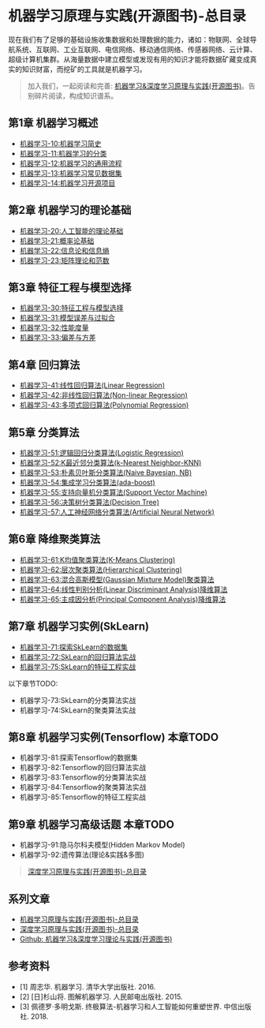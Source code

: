 # 机器学习原理与实践(开源图书)-总目录

现在我们有了足够的基础设施收集数据和处理数据的能力，诸如：物联网、全球导航系统、互联网、工业互联网、电信网络、移动通信网络、传感器网络、云计算、超级计算机集群。从海量数据中建立模型或发现有用的知识才能将数据矿藏变成真实的知识财富，而挖矿的工具就是机器学习。

> 加入我们，一起阅读和完善: [机器学习&深度学习原理与实践(开源图书)](https://github.com/media-tm/MTOpenML)。告别碎片阅读，构成知识谱系。

## 第1章 机器学习概述

- [机器学习-10:机器学习简史](https://blog.csdn.net/shareviews/article/details/82834124)
- [机器学习-11:机器学习的分类](https://blog.csdn.net/shareviews/article/details/82834150)
- [机器学习-12:机器学习的通用流程](https://blog.csdn.net/shareviews/article/details/82834168)
- [机器学习-13:机器学习常见数据集](https://blog.csdn.net/shareviews/article/details/82834184)
- [机器学习-14:机器学习开源项目](https://blog.csdn.net/shareviews/article/details/82834198)

## 第2章 机器学习的理论基础

- [机器学习-20:人工智能的理论基础](https://blog.csdn.net/shareviews/article/details/82834218)
- [机器学习-21:概率论基础](https://blog.csdn.net/shareviews/article/details/82834227)
- [机器学习-22:信息论和信息熵](https://blog.csdn.net/shareviews/article/details/82834235)
- [机器学习-23:矩阵理论和范数](https://blog.csdn.net/shareviews/article/details/82834244)

## 第3章 特征工程与模型选择

- [机器学习-30:特征工程与模型选择](https://blog.csdn.net/shareviews/article/details/82835297)
- [机器学习-31:模型误差与过拟合](https://blog.csdn.net/shareviews/article/details/82835313)
- [机器学习-32:性能度量](https://blog.csdn.net/shareviews/article/details/82848689)
- [机器学习-33:偏差与方差](https://blog.csdn.net/shareviews/article/details/82848723)

## 第4章 回归算法

- [机器学习-41:线性回归算法(Linear Regression)](https://blog.csdn.net/shareviews/article/details/82929175)
- [机器学习-42:非线性回归算法(Non-linear Regression)](https://blog.csdn.net/shareviews/article/details/82929205)
- [机器学习-43:多项式回归算法(Polynomial Regression)](https://blog.csdn.net/shareviews/article/details/82929239)

## 第5章 分类算法

- [机器学习-51:逻辑回归分类算法(Logistic Regression)](https://blog.csdn.net/shareviews/article/details/82929262)
- [机器学习-52:K最近邻分类算法(k-Nearest Neighbor-KNN)](https://blog.csdn.net/shareviews/article/details/82929289)
- [机器学习-53:朴素贝叶斯分类算法(Naive Bayesian, NB)](https://blog.csdn.net/shareviews/article/details/82929306)
- [机器学习-54:集成学习分类算法(ada-boost)](https://blog.csdn.net/shareviews/article/details/82929349)
- [机器学习-55:支持向量机分类算法(Support Vector Machine)](https://blog.csdn.net/shareviews/article/details/82929366)
- [机器学习-56:决策树分类算法(Decision Tree)](https://blog.csdn.net/shareviews/article/details/82929381)
- [机器学习-57:人工神经网络分类算法(Artificial Neural Network)](https://blog.csdn.net/shareviews/article/details/82929398)

## 第6章 降维聚类算法

- [机器学习-61:K均值聚类算法(K-Means Clustering)](https://blog.csdn.net/shareviews/article/details/82932941)
- [机器学习-62:层次聚类算法(Hierarchical Clustering)](https://blog.csdn.net/shareviews/article/details/82932949)
- [机器学习-63:混合高斯模型(Gaussian Mixture Model)聚类算法](https://blog.csdn.net/shareviews/article/details/82932964)
- [机器学习-64:线性判别分析(Linear Discriminant Analysis)降维算法](https://blog.csdn.net/shareviews/article/details/82932982)
- [机器学习-65:主成因分析(Principal Component Analysis)降维算法](https://blog.csdn.net/shareviews/article/details/82933000)

## 第7章 机器学习实例(SkLearn)

- [机器学习-71:探索SkLearn的数据集](https://blog.csdn.net/shareviews/article/details/82848530)
- [机器学习-72:SkLearn的回归算法实战](https://blog.csdn.net/shareviews/article/details/82848947)
- [机器学习-75:SkLearn的特征工程实战](https://blog.csdn.net/shareviews/article/details/82848608)

以下章节TODO:

- 机器学习-73:SkLearn的分类算法实战
- 机器学习-74:SkLearn的聚类算法实战

## 第8章 机器学习实例(Tensorflow) 本章TODO

- 机器学习-81:探索Tensorflow的数据集
- 机器学习-82:Tensorflow的回归算法实战
- 机器学习-83:Tensorflow的分类算法实战
- 机器学习-84:Tensorflow的聚类算法实战
- 机器学习-85:Tensorflow的特征工程实战

## 第9章 机器学习高级话题 本章TODO

- 机器学习-91:隐马尔科夫模型(Hidden Markov Model)
- 机器学习-92:遗传算法(理论&实践&多图)

> [深度学习原理与实践(开源图书)-总目录](https://blog.csdn.net/shareviews/article/details/83040730)

## 系列文章

- [机器学习原理与实践(开源图书)-总目录](https://blog.csdn.net/shareviews/article/details/83030331)
- [深度学习原理与实践(开源图书)-总目录](https://blog.csdn.net/shareviews/article/details/83040730)
- [Github: 机器学习&深度学习理论与实践(开源图书)](https://github.com/media-tm/MTOpenML)

## 参考资料

- [1] 周志华. 机器学习. 清华大学出版社. 2016.
- [2] [日]杉山将. 图解机器学习. 人民邮电出版社. 2015.
- [3] 佩德罗·多明戈斯. 终极算法-机器学习和人工智能如何重塑世界. 中信出版社. 2018.